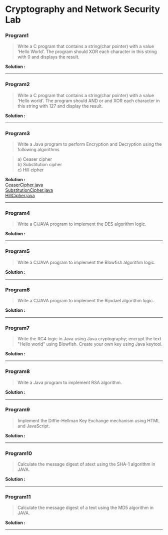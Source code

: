 # Cryptography and Network Security Lab

### Program1

> Write a C program that contains a string(char pointer) with a value ‘Hello  World’. The program should XOR each character in this string with 0 and displays the result.

**Solution :**

---


### Program2

> Write a C program that contains a string(char pointer) with a value ‘Hello  world’. The program should AND or and XOR each character in this string with 127 and display the result.

**Solution :**

---

### Program3

> Write a Java program to perform Encryption and Decryption using the following algorithms 

> a) Ceaser cipher  
> b) Substitution cipher  
> c) Hill cipher

**Solution :** <br>
[CeaserCipher.java](https://github.com/tink-code/blog/Cryptography%20and%20Network%20Security/Programs/CeaserCipher.java)<br>
[SubstitutionCipher.java](https://github.com/tink-code/Cryptography%20and%20Network%20Security/Programs/SubstitutionCipher.java)<br>
[HillCipher.java](https://github.com/tink-code/Cryptography%20and%20Network%20Security/Programs/HillCipher.java)

---

### Program4

> Write a C/JAVA program to implement the DES algorithm logic.

**Solution :**

---

### Program5

> Write a C/JAVA program to implement the Blowfish algorithm logic.

**Solution :**

---

### Program6

> Write a C/JAVA program to implement the Rijndael algorithm logic.

**Solution :**

---

### Program7

> Write the RC4 logic in Java using Java cryptography; encrypt the text "Hello world" using Blowfish. Create your own key using Java keytool.

**Solution :**

---

### Program8

> Write a Java program to implement RSA algorithm.

**Solution :**

---

### Program9

> Implement the Diffie-Hellman Key Exchange mechanism using HTML and JavaScript.

**Solution :**

---

### Program10

> Calculate the message digest of atext using the SHA-1 algorithm in JAVA.

**Solution :**

---

### Program11

> Calculate the message digest of a text using the MD5 algorithm in JAVA.

**Solution :**

---


